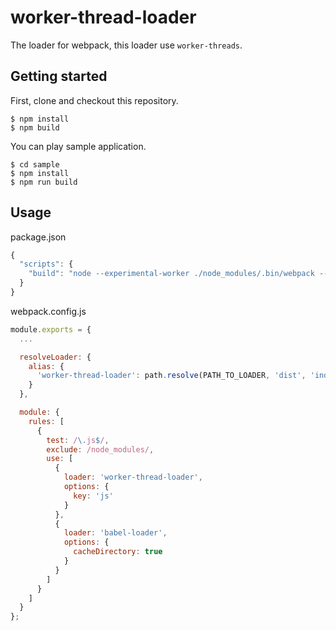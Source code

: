 # worker-thread-loader

The loader for webpack, this loader use `worker-threads`.

## Getting started

First, clone and checkout this repository.

```
$ npm install
$ npm build
```

You can play sample application.

```
$ cd sample
$ npm install
$ npm run build
```

## Usage

package.json

```js
{
  "scripts": {
    "build": "node --experimental-worker ./node_modules/.bin/webpack --mode production"
  }
}
```

webpack.config.js

```js
module.exports = {
  ...

  resolveLoader: {
    alias: {
      'worker-thread-loader': path.resolve(PATH_TO_LOADER, 'dist', 'index')
    }
  },

  module: {
    rules: [
      {
        test: /\.js$/,
        exclude: /node_modules/,
        use: [
          {
            loader: 'worker-thread-loader',
            options: {
              key: 'js'
            }
          },
          {
            loader: 'babel-loader',
            options: {
              cacheDirectory: true
            }
          }
        ]
      }
    ]
  }
};
```
